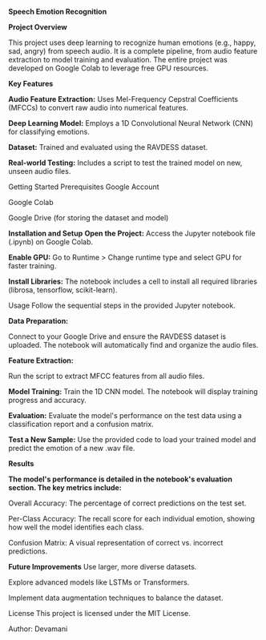 
**Speech Emotion Recognition**

**Project Overview**

This project uses deep learning to recognize human emotions (e.g., happy, sad, angry) from speech audio. It is a complete pipeline, from audio feature extraction to model training and evaluation. The entire project was developed on Google Colab to leverage free GPU resources.


**Key Features**

**Audio Feature Extraction:**
Uses Mel-Frequency Cepstral Coefficients (MFCCs) to convert raw audio into numerical features.

**Deep Learning Model:**
Employs a 1D Convolutional Neural Network (CNN) for classifying emotions.

**Dataset:** 
Trained and evaluated using the RAVDESS dataset.

**Real-world Testing:** 
Includes a script to test the trained model on new, unseen audio files.

Getting Started
Prerequisites
Google Account

Google Colab

Google Drive (for storing the dataset and model)

**Installation and Setup**
**Open the Project:**
Access the Jupyter notebook file (.ipynb) on Google Colab.

**Enable GPU:** 
Go to Runtime > Change runtime type and select GPU for faster training.

**Install Libraries:** 
The notebook includes a cell to install all required libraries (librosa, tensorflow, scikit-learn).

Usage
Follow the sequential steps in the provided Jupyter notebook.

**Data Preparation:**

Connect to your Google Drive and ensure the RAVDESS dataset is uploaded. The notebook will automatically find and organize the audio files.

**Feature Extraction:**

Run the script to extract MFCC features from all audio files.

**Model Training:** 
Train the 1D CNN model. The notebook will display training progress and accuracy.

**Evaluation:** 
Evaluate the model's performance on the test data using a classification report and a confusion matrix.

**Test a New Sample:**
Use the provided code to load your trained model and predict the emotion of a new .wav file.

**Results**

**The model's performance is detailed in the notebook's evaluation section. The key metrics include:**


Overall Accuracy: The percentage of correct predictions on the test set.

Per-Class Accuracy: The recall score for each individual emotion, showing how well the model identifies each class.

Confusion Matrix: A visual representation of correct vs. incorrect predictions.

**Future Improvements**
Use larger, more diverse datasets.

Explore advanced models like LSTMs or Transformers.

Implement data augmentation techniques to balance the dataset.

License
This project is licensed under the MIT License.

Author: Devamani
